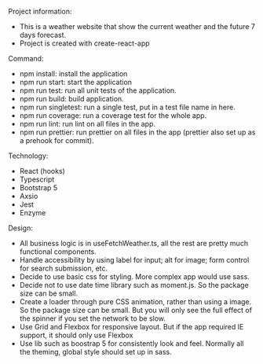 Project information:

- This is a weather website that show the current weather and the future 7 days forecast.
- Project is created with create-react-app

Command:

- npm install: install the application
- npm run start: start the application
- npm run test: run all unit tests of the application.
- npm run build: build application.
- npm run singletest: run a single test, put in a test file name in here.
- npm run coverage: run a coverage test for the whole app.
- npm run lint: run lint on all files in the app.
- npm run prettier: run prettier on all files in the app (prettier also set up as a prehook for commit).

Technology:

- React (hooks)
- Typescript
- Bootstrap 5
- Axsio
- Jest
- Enzyme

Design:

- All business logic is in useFetchWeather.ts, all the rest are pretty much functional components.
- Handle accessibility by using label for input; alt for image; form control for search submission, etc.
- Decide to use basic css for styling. More complex app would use sass.
- Decide not to use date time library such as moment.js. So the package size can be small.
- Create a loader through pure CSS animation, rather than using a image. So the package size can be small.
  But you will only see the full effect of the spinner if you set the network to be slow.
- Use Grid and Flexbox for responsive layout. But if the app required IE support, it should only use Flexbox
- Use lib such as boostrap 5 for consistently look and feel. Normally all the theming, global style should set up in sass.
